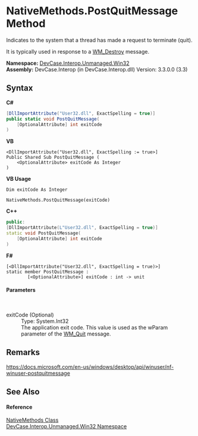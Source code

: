 # NativeMethods.PostQuitMessage Method 
 

Indicates to the system that a thread has made a request to terminate (quit). 

 It is typically used in response to a <a href="T_DevCase_Interop_Unmanaged_Win32_Enums_WindowMessages">WM_Destroy</a> message.

**Namespace:**&nbsp;<a href="N_DevCase_Interop_Unmanaged_Win32">DevCase.Interop.Unmanaged.Win32</a><br />**Assembly:**&nbsp;DevCase.Interop (in DevCase.Interop.dll) Version: 3.3.0.0 (3.3)

## Syntax

**C#**<br />
``` C#
[DllImportAttribute("User32.dll", ExactSpelling = true)]
public static void PostQuitMessage(
	[OptionalAttribute] int exitCode
)
```

**VB**<br />
``` VB
<DllImportAttribute("User32.dll", ExactSpelling := true>]
Public Shared Sub PostQuitMessage ( 
	<OptionalAttribute> exitCode As Integer
)
```

**VB Usage**<br />
``` VB Usage
Dim exitCode As Integer

NativeMethods.PostQuitMessage(exitCode)
```

**C++**<br />
``` C++
public:
[DllImportAttribute(L"User32.dll", ExactSpelling = true)]
static void PostQuitMessage(
	[OptionalAttribute] int exitCode
)
```

**F#**<br />
``` F#
[<DllImportAttribute("User32.dll", ExactSpelling = true)>]
static member PostQuitMessage : 
        [<OptionalAttribute>] exitCode : int -> unit 

```


#### Parameters
&nbsp;<dl><dt>exitCode (Optional)</dt><dd>Type: System.Int32<br />The application exit code. This value is used as the wParam parameter of the <a href="T_DevCase_Interop_Unmanaged_Win32_Enums_WindowMessages">WM_Quit</a> message.</dd></dl>

## Remarks
<a href="https://docs.microsoft.com/en-us/windows/desktop/api/winuser/nf-winuser-postquitmessage" target="_blank">https://docs.microsoft.com/en-us/windows/desktop/api/winuser/nf-winuser-postquitmessage</a>

## See Also


#### Reference
<a href="T_DevCase_Interop_Unmanaged_Win32_NativeMethods">NativeMethods Class</a><br /><a href="N_DevCase_Interop_Unmanaged_Win32">DevCase.Interop.Unmanaged.Win32 Namespace</a><br />